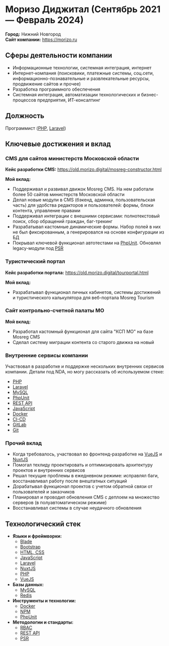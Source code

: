 # Моризо Диджитал (Сентябрь 2021 — Февраль 2024)

**Город:** Нижний Новгород  
**Сайт компании:** https://morizo.ru

## Сферы деятельности компании
- Информационные технологии, системная интеграция, интернет
- Интернет-компания (поисковики, платежные системы, соц.сети, информационно-познавательные и развлекательные ресурсы, продвижение сайтов и прочее)
- Разработка программного обеспечения
- Системная интеграция, автоматизации технологических и бизнес-процессов предприятия, ИТ-консалтинг

## Должность 
Программист ([PHP](../../../tech/languages/PHP.md), [Laravel](../../../tech/frameworks/Laravel.md))

## Ключевые достижения и вклад

### CMS для сайтов министерств Московской области
**Кейс разработки CMS:** https://old.morizo.digital/mosreg-constructor.html

**Мой вклад:**
- Поддерживал и развивал движок Mosreg CMS. На нем работали более 50 сайтов министерств Московской области
- Делал новые модули в CMS (бэкенд, админка, пользовательская часть) для удобства редакторов и пользователей: формы, блоки контента, управление правами
- Поддерживал интеграции с внешними сервисами: полнотекстовый поиск, сбор обращений граждан, баг-трекинг
- Разрабатывал кастомные динамические формы. Набор полей в них не был фиксированным, а генерировался на основе конфигурации из БД
- Покрывал ключевой функционал автотестами на [PhpUnit](../../../tech/tech-tools/PhpUnit.md). Обновлял legacy-модули под [PSR](../../../tech/methodologies/PSR.md)

### Туристический портал
**Кейс разработки портала:** https://old.morizo.digital/tourportal.html

**Мой вклад:**
- Разрабатывал функционал личных кабинетов, системы достижений и туристического калькулятора для веб-портала Mosreg Tourism

### Сайт контрольно-счетной палаты МО

**Мой вклад:**
- Разработал кастомный функционал для сайта "КСП МО" на базе Mosreg CMS
- Сделал систему миграции контента со старого движка на новый

### Внутренние сервисы компании
Участвовал в разработке и поддержке нескольких внутренних сервисов компании. Детали под NDA, но могу рассказать об используемом стеке:
- [PHP](../../../tech/languages/PHP.md)
- [Laravel](../../../tech/frameworks/Laravel.md)
- [MySQL](../../../tech/databases/MySQL.md)
- [PhpUnit](../../../tech/tech-tools/PhpUnit.md)
- [REST API](../../../tech/methodologies/REST%20API.md)
- [JavaScript](../../../tech/languages/JavaScript.md)
- [Docker](../../../tech/tech-tools/Docker.md)
- [CI-CD](../../../tech/methodologies/CI-CD.md)
- [GitLab](../../../tech/tech-tools/GitLab.md)
- [Git](../../../tech/tech-tools/Git.md)

### Прочий вклад
- Когда требовалось, участвовал во фронтенд-разработке на [VueJS](../../../tech/frameworks/VueJS.md) и [NuxtJS](../../../tech/frameworks/NuxtJS.md)
- Помогал техлиду проектировать и оптимизировать архитектуру проектов и внутренних сервисов
- Решал текущие проблемы в ежедневном режиме: исправлял баги, восстанавливал работу после внештатных ситуаций
- Дорабатывал функционал проектов с учетом обратной связи от пользователей и заказчиков
- Планировал и проводил обновления CMS с деплоем на множество серверов (в полуавтоматическом режиме)
- Восстанавливал системы в случае неудачного обновления

## Технологический стек

- **Языки и фреймворки:**
  - [Blade](../../../tech/languages/Blade.md)
  - [Bootstrap](../../../tech/frameworks/Bootstrap.md)
  - [HTML, CSS](../../../tech/languages/HTML,%20CSS.md)
  - [JavaScript](../../../tech/languages/JavaScript.md)
  - [Laravel](../../../tech/frameworks/Laravel.md)
  - [NuxtJS](../../../tech/frameworks/NuxtJS.md)
  - [PHP](../../../tech/languages/PHP.md)
  - [VueJS](../../../tech/frameworks/VueJS.md)
- **Базы данных:**
  - [MySQL](../../../tech/databases/MySQL.md)
  - [Redis](../../../tech/databases/Redis.md)
- **Инструменты и технологии:**
  - [Docker](../../../tech/tech-tools/Docker.md)
  - [NPM](../../../tech/tech-tools/NPM.md)
  - [PhpUnit](../../../tech/tech-tools/PhpUnit.md)
- **Методологии и стандарты:**
  - [RBAC](../../../tech/methodologies/RBAC.md)
  - [REST API](../../../tech/methodologies/REST%20API.md)
  - [PSR](../../../tech/methodologies/PSR.md)
